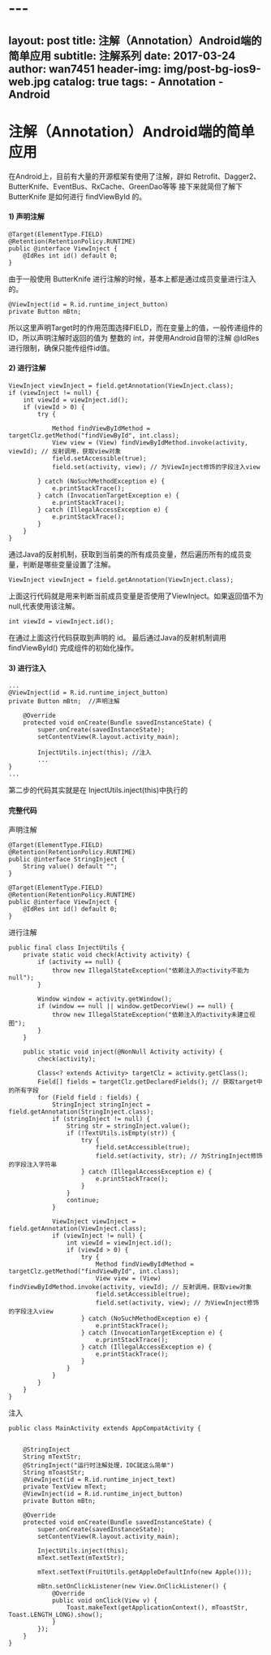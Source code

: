 # ---
layout:     post
title:      注解（Annotation）Android端的简单应用
subtitle:   注解系列
date:       2017-03-24
author:     wan7451
header-img: img/post-bg-ios9-web.jpg
catalog: true
tags:
    - Annotation
    - Android
---
# 注解（Annotation）Android端的简单应用

在Android上，目前有大量的开源框架有使用了注解，辟如 Retrofit、Dagger2、ButterKnife、EventBus、RxCache、GreenDao等等
接下来就简但了解下 ButterKnife 是如何进行 findViewById 的。

#### 1) 声明注解 

```
@Target(ElementType.FIELD)
@Retention(RetentionPolicy.RUNTIME)
public @interface ViewInject {
    @IdRes int id() default 0;
}
```

由于一般使用 ButterKnife 进行注解的时候，基本上都是通过成员变量进行注入的。

```
@ViewInject(id = R.id.runtime_inject_button)
private Button mBtn;
```

所以这里声明Target时的作用范围选择FIELD，而在变量上的值，一般传递组件的ID，所以声明注解时返回的值为 整数的 int，并使用Android自带的注解 @IdRes 进行限制，确保只能传组件id值。

#### 2) 进行注解
```
ViewInject viewInject = field.getAnnotation(ViewInject.class);
if (viewInject != null) {
    int viewId = viewInject.id();
    if (viewId > 0) {
        try {
        
            Method findViewByIdMethod = targetClz.getMethod("findViewById", int.class);
            View view = (View) findViewByIdMethod.invoke(activity, viewId); // 反射调用，获取view对象
            field.setAccessible(true);
            field.set(activity, view); // 为ViewInject修饰的字段注入view
        
        } catch (NoSuchMethodException e) {
            e.printStackTrace();
        } catch (InvocationTargetException e) {
            e.printStackTrace();
        } catch (IllegalAccessException e) {
            e.printStackTrace();
        }
    }
}
```

通过Java的反射机制，获取到当前类的所有成员变量，然后遍历所有的成员变量，判断是哪些变量设置了注解。

```
ViewInject viewInject = field.getAnnotation(ViewInject.class);
```
上面这行代码就是用来判断当前成员变量是否使用了ViewInject。如果返回值不为null,代表使用该注解。

```
int viewId = viewInject.id();
```
在通过上面这行代码获取到声明的 id。
最后通过Java的反射机制调用 findViewById() 完成组件的初始化操作。 


#### 3) 进行注入
```
...
@ViewInject(id = R.id.runtime_inject_button)
private Button mBtn;  //声明注解

    @Override
    protected void onCreate(Bundle savedInstanceState) {
        super.onCreate(savedInstanceState);
        setContentView(R.layout.activity_main);

        InjectUtils.inject(this); //注入
        ...
}
...
```
第二步的代码其实就是在 InjectUtils.inject(this)中执行的

#### 完整代码


声明注解

```
@Target(ElementType.FIELD)
@Retention(RetentionPolicy.RUNTIME)
public @interface StringInject {
    String value() default "";
}
```
```
@Target(ElementType.FIELD)
@Retention(RetentionPolicy.RUNTIME)
public @interface ViewInject {
    @IdRes int id() default 0;
}
```

进行注解

```
public final class InjectUtils {
    private static void check(Activity activity) {
        if (activity == null) {
            throw new IllegalStateException("依赖注入的activity不能为null");
        }

        Window window = activity.getWindow();
        if (window == null || window.getDecorView() == null) {
            throw new IllegalStateException("依赖注入的activity未建立视图");
        }
    }

    public static void inject(@NonNull Activity activity) {
        check(activity);

        Class<? extends Activity> targetClz = activity.getClass();
        Field[] fields = targetClz.getDeclaredFields(); // 获取target中的所有字段
        for (Field field : fields) {
            StringInject stringInject = field.getAnnotation(StringInject.class);
            if (stringInject != null) {
                String str = stringInject.value();
                if (!TextUtils.isEmpty(str)) {
                    try {
                        field.setAccessible(true);
                        field.set(activity, str); // 为StringInject修饰的字段注入字符串
                    } catch (IllegalAccessException e) {
                        e.printStackTrace();
                    }
                }
                continue;
            }

            ViewInject viewInject = field.getAnnotation(ViewInject.class);
            if (viewInject != null) {
                int viewId = viewInject.id();
                if (viewId > 0) {
                    try {
                        Method findViewByIdMethod = targetClz.getMethod("findViewById", int.class);
                        View view = (View) findViewByIdMethod.invoke(activity, viewId); // 反射调用，获取view对象
                        field.setAccessible(true);
                        field.set(activity, view); // 为ViewInject修饰的字段注入view
                    } catch (NoSuchMethodException e) {
                        e.printStackTrace();
                    } catch (InvocationTargetException e) {
                        e.printStackTrace();
                    } catch (IllegalAccessException e) {
                        e.printStackTrace();
                    }
                }
            }
        }
    }
}
```

注入

```
public class MainActivity extends AppCompatActivity {


    @StringInject
    String mTextStr;
    @StringInject("运行时注解处理，IOC就这么简单")
    String mToastStr;
    @ViewInject(id = R.id.runtime_inject_text)
    private TextView mText;
    @ViewInject(id = R.id.runtime_inject_button)
    private Button mBtn;

    @Override
    protected void onCreate(Bundle savedInstanceState) {
        super.onCreate(savedInstanceState);
        setContentView(R.layout.activity_main);

        InjectUtils.inject(this);
        mText.setText(mTextStr);

        mText.setText(FruitUtils.getAppleDefaultInfo(new Apple()));

        mBtn.setOnClickListener(new View.OnClickListener() {
            @Override
            public void onClick(View v) {
                Toast.makeText(getApplicationContext(), mToastStr, Toast.LENGTH_LONG).show();
            }
        });
    }
}
```


